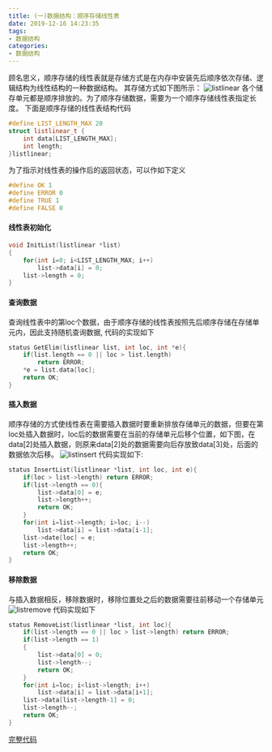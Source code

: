 ```yaml
---
title: (一)数据结构：顺序存储线性表
date: 2019-12-16 14:23:35
tags:
- 数据结构
categories:
- 数据结构
---
```

顾名思义，顺序存储的线性表就是存储方式是在内存中安装先后顺序依次存储、逻辑结构为线性结构的一种数据结构。
其存储方式如下图所示：
![listlinear](/images/listlinear.bmp)
各个储存单元都是顺序排放的。为了顺序存储数据，需要为一个顺序存储线性表指定长度。
下面是顺序存储的线性表结构代码
```c++
#define LIST_LENGTH_MAX 20
struct listlinear_t {
    int data[LIST_LENGTH_MAX];
    int length;
}listlinear;
```
为了指示对线性表的操作后的返回状态，可以作如下定义
```c++
#define OK 1
#define ERROR 0
#define TRUE 1
#define FALSE 0
```
#### 线性表初始化
```c++
void InitList(listlinear *list)
{
    for(int i=0; i<LIST_LENGTH_MAX; i++)
        list->data[i] = 0;
    list->length = 0;
}
```
#### 查询数据
查询线性表中的第loc个数据，由于顺序存储的线性表按照先后顺序存储在存储单元内，因此支持随机查询数据,
代码的实现如下
```c++
status GetElim(listlinear list, int loc, int *e){
    if(list.length == 0 || loc > list.length)
        return ERROR;
    *e = list.data[loc];
    return OK;
}
```
#### 插入数据
顺序存储的方式使线性表在需要插入数据时要重新排放存储单元的数据，但要在第loc处插入数据时，loc后的数据需要在当前的存储单元后移个位置，如下图，在data[2]处插入数据，则原来data[2]处的数据需要向后存放致data[3]处，后面的数据依次后移。
![listinsert](/images/listinsert.bmp)
代码实现如下:
```c++
status InsertList(listlinear *list, int loc, int e){
    if(loc > list->length) return ERROR;
    if(list->length == 0){
        list->data[0] = e;
        list->length++;
        return OK;
    }
    for(int i=list->length; i>loc; i--)
        list->data[i] = list->data[i-1];
    list->date[loc] = e;
    list->length++;
    return OK;
}
```
#### 移除数据
与插入数据相反，移除数据时，移除位置处之后的数据需要往前移动一个存储单元
![listremove](/images/listremove.bmp)
代码实现如下
```c++
status RemoveList(listlinear *list, int loc){
    if(list->length == 0 || loc > list->length) return ERROR;
    if(list->length == 1)
    {
        list->data[0] = 0;
        list->length--;
        return OK;
    }
    for(int i=loc; i<list->length; i++)
        list->data[i] = list->data[i+1];
    list->data[list->length-1] = 0;
    list->length--;
    return OK;
}
```
[完整代码](https://github.com/excelkks/datastruct)

